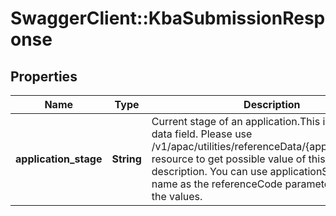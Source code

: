 # SwaggerClient::KbaSubmissionResponse

## Properties
Name | Type | Description | Notes
------------ | ------------- | ------------- | -------------
**application_stage** | **String** | Current stage of an application.This is a reference data field. Please use /v1/apac/utilities/referenceData/{applicationStage} resource to get possible value of this field with description. You can use applicationStage field name as the referenceCode parameter to retrieve the values. | [optional] 

